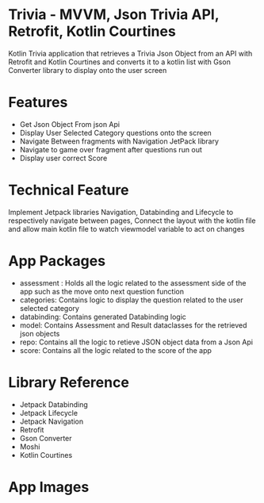 # Trivia - MVVM, Json Trivia API, Retrofit, Kotlin Courtines
Kotlin Trivia application that retrieves a Trivia Json Object from an API with Retrofit and Kotlin Courtines and converts it to a kotlin list with Gson Converter library to display onto the user screen
# Features
* Get Json Object From json Api
* Display User Selected Category questions onto the screen
* Navigate Between fragments with Navigation JetPack library
* Navigate to game over fragment after questions run out
* Display user correct Score
# Technical Feature
Implement Jetpack libraries Navigation, Databinding and Lifecycle to respectively navigate between pages, Connect the layout with the kotlin file and allow main kotlin file to watch viewmodel variable to act on changes
# App Packages
* assessment : Holds all the logic related to the assessment side of the app such as the move onto next question function
* categories: Contains logic to display the question related to the user selected category
* databinding: Contains generated Databinding logic
* model: Contains Assessment and Result dataclasses for the retrieved json objects
* repo: Contains all the logic to retieve JSON object data from a Json Api
* score: Contains all the logic related to the score of the app
# Library Reference
* Jetpack Databinding
* Jetpack Lifecycle
* Jetpack Navigation
* Retrofit
* Gson Converter
* Moshi
* Kotlin Courtines
# App Images
